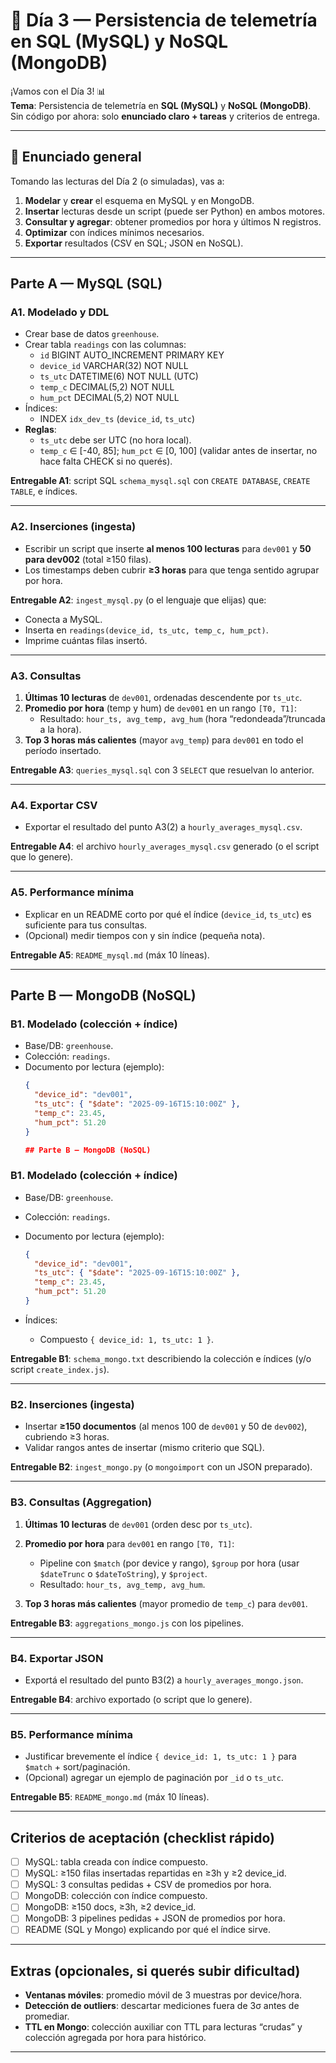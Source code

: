 # 📝 Día 3 — Persistencia de telemetría en SQL (MySQL) y NoSQL (MongoDB)

¡Vamos con el Día 3! 📊  
**Tema**: Persistencia de telemetría en **SQL (MySQL)** y **NoSQL (MongoDB)**. Sin código por ahora: solo **enunciado claro + tareas** y criterios de entrega.

---

## 📝 Enunciado general

Tomando las lecturas del Día 2 (o simuladas), vas a:

1. **Modelar** y **crear** el esquema en MySQL y en MongoDB.
2. **Insertar** lecturas desde un script (puede ser Python) en ambos motores.
3. **Consultar y agregar**: obtener promedios por hora y últimos N registros.
4. **Optimizar** con índices mínimos necesarios.
5. **Exportar** resultados (CSV en SQL; JSON en NoSQL).

---

## Parte A — MySQL (SQL)

### A1. Modelado y DDL

- Crear base de datos `greenhouse`.
- Crear tabla `readings` con las columnas:
  - `id` BIGINT AUTO_INCREMENT PRIMARY KEY
  - `device_id` VARCHAR(32) NOT NULL
  - `ts_utc` DATETIME(6) NOT NULL (UTC)
  - `temp_c` DECIMAL(5,2) NOT NULL
  - `hum_pct` DECIMAL(5,2) NOT NULL
- Índices:
  - INDEX `idx_dev_ts` (`device_id`, `ts_utc`)
- **Reglas**:
  - `ts_utc` debe ser UTC (no hora local).
  - `temp_c` ∈ [-40, 85]; `hum_pct` ∈ [0, 100] (validar antes de insertar, no hace falta CHECK si no querés).

**Entregable A1**: script SQL `schema_mysql.sql` con `CREATE DATABASE`, `CREATE TABLE`, e índices.

---

### A2. Inserciones (ingesta)

- Escribir un script que inserte **al menos 100 lecturas** para `dev001` y **50 para dev002** (total ≥150 filas).
- Los timestamps deben cubrir **≥3 horas** para que tenga sentido agrupar por hora.

**Entregable A2**: `ingest_mysql.py` (o el lenguaje que elijas) que:
- Conecta a MySQL.
- Inserta en `readings(device_id, ts_utc, temp_c, hum_pct)`.
- Imprime cuántas filas insertó.

---

### A3. Consultas

1. **Últimas 10 lecturas** de `dev001`, ordenadas descendente por `ts_utc`.
2. **Promedio por hora** (temp y hum) de `dev001` en un rango `[T0, T1]`:
   - Resultado: `hour_ts, avg_temp, avg_hum` (hora “redondeada”/truncada a la hora).
3. **Top 3 horas más calientes** (mayor `avg_temp`) para `dev001` en todo el período insertado.

**Entregable A3**: `queries_mysql.sql` con 3 `SELECT` que resuelvan lo anterior.

---

### A4. Exportar CSV

- Exportar el resultado del punto A3(2) a `hourly_averages_mysql.csv`.

**Entregable A4**: el archivo `hourly_averages_mysql.csv` generado (o el script que lo genere).

---

### A5. Performance mínima

- Explicar en un README corto por qué el índice (`device_id`, `ts_utc`) es suficiente para tus consultas.
- (Opcional) medir tiempos con y sin índice (pequeña nota).

**Entregable A5**: `README_mysql.md` (máx 10 líneas).

---

## Parte B — MongoDB (NoSQL)

### B1. Modelado (colección + índice)

- Base/DB: `greenhouse`.
- Colección: `readings`.
- Documento por lectura (ejemplo):
  ```json
  {
    "device_id": "dev001",
    "ts_utc": { "$date": "2025-09-16T15:10:00Z" },
    "temp_c": 23.45,
    "hum_pct": 51.20
  }

  ## Parte B — MongoDB (NoSQL)

### B1. Modelado (colección + índice)

* Base/DB: `greenhouse`.
* Colección: `readings`.
* Documento por lectura (ejemplo):

  ```json
  {
    "device_id": "dev001",
    "ts_utc": { "$date": "2025-09-16T15:10:00Z" },
    "temp_c": 23.45,
    "hum_pct": 51.20
  }
  ```
* Índices:

  * Compuesto `{ device_id: 1, ts_utc: 1 }`.

**Entregable B1**: `schema_mongo.txt` describiendo la colección e índices (y/o script `create_index.js`).

---

### B2. Inserciones (ingesta)

* Insertar **≥150 documentos** (al menos 100 de `dev001` y 50 de `dev002`), cubriendo ≥3 horas.
* Validar rangos antes de insertar (mismo criterio que SQL).

**Entregable B2**: `ingest_mongo.py` (o `mongoimport` con un JSON preparado).

---

### B3. Consultas (Aggregation)

1. **Últimas 10 lecturas** de `dev001` (orden desc por `ts_utc`).
2. **Promedio por hora** para `dev001` en rango `[T0, T1]`:

   * Pipeline con `$match` (por device y rango), `$group` por hora (usar `$dateTrunc` o `$dateToString`), y `$project`.
   * Resultado: `hour_ts, avg_temp, avg_hum`.
3. **Top 3 horas más calientes** (mayor promedio de `temp_c`) para `dev001`.

**Entregable B3**: `aggregations_mongo.js` con los pipelines.

---

### B4. Exportar JSON

* Exportá el resultado del punto B3(2) a `hourly_averages_mongo.json`.

**Entregable B4**: archivo exportado (o script que lo genere).

---

### B5. Performance mínima

* Justificar brevemente el índice `{ device_id: 1, ts_utc: 1 }` para `$match` + sort/paginación.
* (Opcional) agregar un ejemplo de paginación por `_id` o `ts_utc`.

**Entregable B5**: `README_mongo.md` (máx 10 líneas).

---

## Criterios de aceptación (checklist rápido)

* [ ] MySQL: tabla creada con índice compuesto.
* [ ] MySQL: ≥150 filas insertadas repartidas en ≥3h y ≥2 device\_id.
* [ ] MySQL: 3 consultas pedidas + CSV de promedios por hora.
* [ ] MongoDB: colección con índice compuesto.
* [ ] MongoDB: ≥150 docs, ≥3h, ≥2 device\_id.
* [ ] MongoDB: 3 pipelines pedidas + JSON de promedios por hora.
* [ ] README (SQL y Mongo) explicando por qué el índice sirve.

---

## Extras (opcionales, si querés subir dificultad)

* **Ventanas móviles**: promedio móvil de 3 muestras por device/hora.
* **Detección de outliers**: descartar mediciones fuera de 3σ antes de promediar.
* **TTL en Mongo**: colección auxiliar con TTL para lecturas “crudas” y colección agregada por hora para histórico.

---
